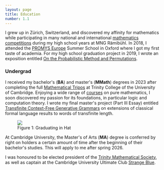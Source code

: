```yaml
---
layout: page
title: Education
number: 1.1
---
```


I grew up in Zürich, Switzerland, and discovered my affinity for mathematics while participating
in many national and international [mathematics competitions](olympiad.html) during my high school
years at MNG Rämibühl. In 2018, I attended the [PROMYS Europe](https://promys-europe.org/) Summer School
in Oxford where I got my first taste of academia. For my high school graduation project in 2019,
I wrote an exposition entitled [On the Probabilistic Method and Permutations](matura.pdf).

### Undergrad

I received my bachelor's (**BA**) and master's (**MMath**) degrees in 2023 after completing
the full [Mathematical Tripos](https://en.wikipedia.org/wiki/Mathematical_Tripos) at Trinity College
of the University of Cambridge. Enjoying a wide range of [courses](/courses.html) on pure mathematics,
I soon discovered my passion for its foundations, in particular logic and computation theory.
I wrote my final master's project (Part III Essay) entitled
[Transfinite Context-Free Generative Grammars](/downloads/essay.pdf) on extensions of classical
formal language results to words of transfinite length.

<figure>
    <img src="assets/images/hat.jpg">
    <figcaption>Figure 1: Graduating in Hat</figcaption>
</figure>

At Cambridge University, the Master's of Arts (**MA**) degree is conferred by right on holders
a certain amount of time after the beginning of their bachelor's studies.
This will apply to me after spring 2026.

I was honoured to be elected president of the [Trinity Mathematical Society](https://tms.soc.srcf.net/),
as well as captain at the Cambridge University Ultimate Club [Strange Blue](https://www.strangeblue.org/).

<!-- It was during my high school years that I decided to pursue mathematics at university. At the time, I participated in many mathematics competitions, through which I discovered my passion for the subject. My participation at the summer school PROMYS Europe at the University of Oxford also had no little part in my goal of becoming a research mathematician. It was also during that summer school that I fell in love with the historic British Universities. After graduating high school, I started my undergrad in mathematics at Trinity College of the University of Cambridge. The three-year course entitled "Mathematical Tripos" covered a wide range of topics, which increased choice as the years progressed. 

While my main interest was initially in Number Theory, I quickly discovered that modern-day research in this area looks very different from the classical Number Theory I knew from maths Olympiads. The ad-hoc nature and clever interplay of definitions I was so fond of quickly got lost in a sea of analytic tools and heavy machinery from algebra and geometry. After this realisation, I naturally turned to Combinatorics as a future prospect, given that most of the things I liked about Number Theory had some combinatorial flavour about them. I thoroughly enjoyed studying various areas of Combinatorics, though I soon realised that just as in Number Theory, the parts of the theory I enjoyed so much are often drowned out by probability theory and things like Fourier analysis. Fortunately, it was at that point, during my third year at Cambridge, that I got introduced to Mathematical Logic. As it turned out, the aspects of mathematics I had been enjoying so much all came together in the foundations of mathematics. It was not long before I also discovered Model Theory, Computation Theory and Set theory as my newfound passion. -->


<!-- <h2>Extracurricular</h2>
- TMS
- ML Seminar
 -->


